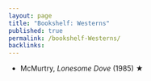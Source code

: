 ```yaml
---
layout: page
title: "Bookshelf: Westerns"
published: true
permalink: /bookshelf-Westerns/
backlinks: 
---
```


* McMurtry, *Lonesome Dove* (1985) ★
